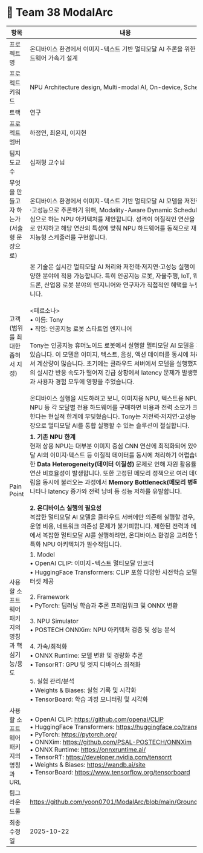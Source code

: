 # 🦾 Team 38 ModalArc 

| 항목 | 내용 |
|------|------|
| 프로젝트명 | 온디바이스 환경에서 이미지-텍스트 기반 멀티모달 AI 추론을 위한 NPU 하드웨어 가속기 설계
| 프로젝트 키워드 | NPU Architecture design, Multi-modal AI, On-device, Scheduler |
| 트랙 | 연구 |
| 프로젝트 멤버 | 하정연, 최윤지, 이지현 |
| 팀지도교수 | 심재형 교수님 |
| 무엇을 만들고자 하는가 (서술형 문장으로) | 온디바이스 환경에서 이미지-텍스트 기반 멀티모달 AI 모델을 저전력·저지연·고성능으로 추론하기 위해, Modality-Aware Dynamic Scheduler를 핵심으로 하는 NPU 아키텍처를 제안합니다. 성격이 이질적인 연산을 실시간으로 인지하고 해당 연산의 특성에 맞춰 NPU 하드웨어를 동적으로 재구성하는 지능형 스케줄러를 구현합니다.  |
| 고객(범위를 최대한 좁혀서 지정) | 본 기술은 실시간 멀티모달 AI 처리와 저전력·저지연·고성능 실행이 필요한 다양한 분야에 적용 가능합니다. 특히 인공지능 로봇, 자율주행, IoT, 웨어러블, 드론, 산업용 로봇 분야의 엔지니어와 연구자가 직접적인 혜택을 누릴 수 있습니다. <br><br> <페르소나> <br> • 이름: Tony <br> • 직업: 인공지능 로봇 스타트업 엔지니어 <br><br> Tony는 인공지능 휴머노이드 로봇에서 실행할 멀티모달 AI 모델을 개발하고 있습니다. 이 모델은 이미지, 텍스트, 음성, 액션 데이터를 동시에 처리해야 해서 계산량이 많습니다. 초기에는 클라우드 서버에서 모델을 실행했지만, 로봇의 실시간 반응 속도가 떨어져 긴급 상황에서 latency 문제가 발생했고, 안전과 사용자 경험 모두에 영향을 주었습니다.<br><br> 온디바이스 실행을 시도하려고 보니, 이미지용 NPU, 텍스트용 NPU, 음성용 NPU 등 각 모달별 전용 하드웨어를 구매하면 비용과 전력 소모가 크게 증가한다는 현실적 한계에 부딪혔습니다. Tony는 저전력·저지연·고성능 NPU 한 장으로 멀티모달 AI를 통합 실행할 수 있는 솔루션이 절실합니다. |
| Pain Point | **1. 기존 NPU 한계** <br> 현재 상용 NPU는 대부분 이미지 중심 CNN 연산에 최적화되어 있어, 멀티모달 AI의 이미지·텍스트 등 이질적 데이터를 동시에 처리하기 어렵습니다. 이러한 **Data Heterogeneity(데이터 이질성)** 문제로 인해 자원 활용률 저하와 연산 비효율성이 발생합니다. 또한 고정된 메모리 정책으로 여러 데이터 스트림을 동시에 불러오는 과정에서 **Memory Bottleneck(메모리 병목)** 문제가 나타나 latency 증가와 전력 낭비 등 성능 저하를 유발합니다. <br><br> **2. 온디바이스 실행의 필요성** <br> 복잡한 멀티모달 AI 모델을 클라우드 서버에만 의존해 실행할 경우, 지연 및 운영 비용, 네트워크 의존성 문제가 불가피합니다. 제한된 전력과 메모리 환경에서 복잡한 멀티모달 AI를 실행하려면, 온디바이스 환경을 고려한 멀티모달 특화 NPU 아키텍처가 필수적입니다. |
| 사용할 소프트웨어 패키지의 명칭과 핵심기능/용도 |  1. Model <br>  • OpenAI CLIP: 이미지-텍스트 멀티모달 인코더 <br>  • HuggingFace Transformers: CLIP 포함 다양한 사전학습 모델과 데이터셋 제공 <br><br> 2. Framework <br>  • PyTorch: 딥러닝 학습과 추론 프레임워크 및 ONNX 변환 <br><br> 3. NPU Simulator <br> • POSTECH ONNXim: NPU 아키텍처 검증 및 성능 분석 <br><br> 4. 가속/최적화 <br> • ONNX Runtime: 모델 변환 및 경량화 추론 <br> • TensorRT: GPU 및 엣지 디바이스 최적화 <br><br> 5. 실험 관리/분석 <br> • Weights & Biases: 실험 기록 및 시각화 <br> • TensorBoard: 학습 과정 모니터링 및 시각화 |
| 사용할 소프트웨어 패키지의 명칭과 URL |  • OpenAI CLIP: https://github.com/openai/CLIP <br> • HuggingFace Transformers: https://huggingface.co/transformers <br> • PyTorch: https://pytorch.org/ <br> • ONNXim: https://github.com/PSAL-POSTECH/ONNXim <br> • ONNX Runtime: https://onnxruntime.ai/ <br> • TensorRT: https://developer.nvidia.com/tensorrt <br> • Weights & Biases: https://wandb.ai/site <br> • TensorBoard: https://www.tensorflow.org/tensorboard |
| 팀그라운드룰 | https://github.com/yoon0701/ModalArc/blob/main/GroundRule.md |
| 최종수정일 | 2025-10-22 |










































